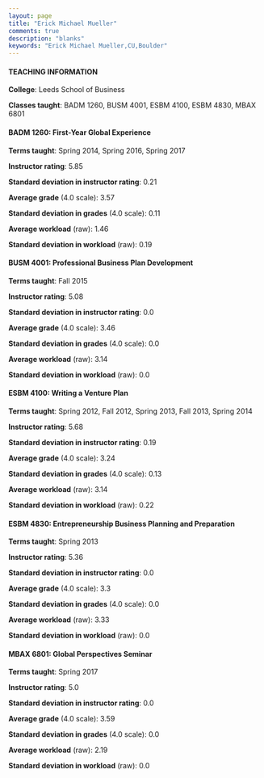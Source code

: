 ```yaml
---
layout: page
title: "Erick Michael Mueller" 
comments: true
description: "blanks"
keywords: "Erick Michael Mueller,CU,Boulder"
---
```

<head>
<script src="https://ajax.googleapis.com/ajax/libs/jquery/2.1.3/jquery.min.js"></script>
<script src="https://dl.dropboxusercontent.com/s/pc42nxpaw1ea4o9/highcharts.js?dl=0"></script>
<!-- <script src="../assets/js/highcharts.js"></script> -->
<style type="text/css">@font-face {
	font-family: "Bebas Neue";
	src: url(https://www.filehosting.org/file/details/544349/BebasNeue Regular.otf) format("opentype");
	}
	h1.Bebas { 
		font-family: "Bebas Neue", Verdana, Tahoma;
	}
</style>
</head>
	   
#### TEACHING INFORMATION

**College**: Leeds School of Business

**Classes taught**: BADM 1260, BUSM 4001, ESBM 4100, ESBM 4830, MBAX 6801

#### BADM 1260: First-Year Global Experience

**Terms taught**: Spring 2014, Spring 2016, Spring 2017

**Instructor rating**: 5.85

**Standard deviation in instructor rating**: 0.21

**Average grade** (4.0 scale): 3.57

**Standard deviation in grades** (4.0 scale): 0.11

**Average workload** (raw): 1.46

**Standard deviation in workload** (raw): 0.19

#### BUSM 4001: Professional Business Plan Development

**Terms taught**: Fall 2015

**Instructor rating**: 5.08

**Standard deviation in instructor rating**: 0.0

**Average grade** (4.0 scale): 3.46

**Standard deviation in grades** (4.0 scale): 0.0

**Average workload** (raw): 3.14

**Standard deviation in workload** (raw): 0.0

#### ESBM 4100: Writing a Venture Plan

**Terms taught**: Spring 2012, Fall 2012, Spring 2013, Fall 2013, Spring 2014

**Instructor rating**: 5.68

**Standard deviation in instructor rating**: 0.19

**Average grade** (4.0 scale): 3.24

**Standard deviation in grades** (4.0 scale): 0.13

**Average workload** (raw): 3.14

**Standard deviation in workload** (raw): 0.22

#### ESBM 4830: Entrepreneurship Business Planning and Preparation

**Terms taught**: Spring 2013

**Instructor rating**: 5.36

**Standard deviation in instructor rating**: 0.0

**Average grade** (4.0 scale): 3.3

**Standard deviation in grades** (4.0 scale): 0.0

**Average workload** (raw): 3.33

**Standard deviation in workload** (raw): 0.0

#### MBAX 6801: Global Perspectives Seminar

**Terms taught**: Spring 2017

**Instructor rating**: 5.0

**Standard deviation in instructor rating**: 0.0

**Average grade** (4.0 scale): 3.59

**Standard deviation in grades** (4.0 scale): 0.0

**Average workload** (raw): 2.19

**Standard deviation in workload** (raw): 0.0


